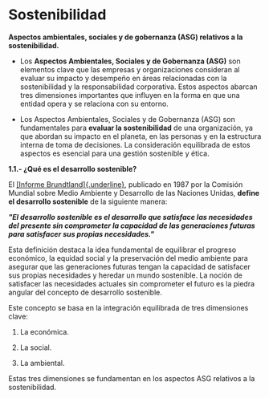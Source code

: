 # Sostenibilidad
**Aspectos ambientales, sociales y de gobernanza (ASG) relativos a la
sostenibilidad.**

-   Los **Aspectos Ambientales, Sociales y de Gobernanza (ASG)** son
    elementos clave que las empresas y organizaciones consideran al
    evaluar su impacto y desempeño en áreas relacionadas con la
    sostenibilidad y la responsabilidad corporativa. Estos aspectos
    abarcan tres dimensiones importantes que influyen en la forma en que
    una entidad opera y se relaciona con su entorno.

-   Los Aspectos Ambientales, Sociales y de Gobernanza (ASG) son
    fundamentales para **evaluar la sostenibilidad** de una
    organización, ya que abordan su impacto en el planeta, en las
    personas y en la estructura interna de toma de decisiones. La
    consideración equilibrada de estos aspectos es esencial para una
    gestión sostenible y ética.


**1.1.- ¿Qué es el desarrollo sostenible?**

El [[Informe
Brundtland]{.underline}](https://caddieformacion.es/aula/pluginfile.php/2878/mod_scorm/content/7/11_qu_es_el_desarrollo_sostenible.html#tef4e4548-0795-2cda-31d0-780877ef071a),
publicado en 1987 por la Comisión Mundial sobre Medio Ambiente y
Desarrollo de las Naciones Unidas, **define el desarrollo
sostenible** de la siguiente manera:

***\"El desarrollo sostenible es el desarrollo que satisface las
necesidades del presente sin comprometer la capacidad de las
generaciones futuras para satisfacer sus propias necesidades.\"***


Esta definición destaca la idea fundamental de equilibrar el progreso
económico, la equidad social y la preservación del medio ambiente para
asegurar que las generaciones futuras tengan la capacidad de satisfacer
sus propias necesidades y heredar un mundo sostenible. La noción de
satisfacer las necesidades actuales sin comprometer el futuro es la
piedra angular del concepto de desarrollo sostenible.

Este concepto se basa en la integración equilibrada de tres dimensiones
clave:

1.  La económica.

2.  La social.

3.  La ambiental.

Estas tres dimensiones se fundamentan en los aspectos ASG relativos a la
sostenibilidad.

